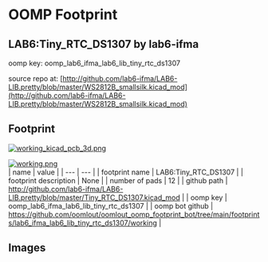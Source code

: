 # OOMP Footprint  
## LAB6:Tiny_RTC_DS1307  by lab6-ifma  
  
oomp key: oomp_lab6_ifma_lab6_lib_tiny_rtc_ds1307  
  
source repo at: [http://github.com/lab6-ifma/LAB6-LIB.pretty/blob/master/WS2812B_smallsilk.kicad_mod](http://github.com/lab6-ifma/LAB6-LIB.pretty/blob/master/WS2812B_smallsilk.kicad_mod)  
## Footprint  
  
[![working_kicad_pcb_3d.png](working_kicad_pcb_3d_600.png)](working_kicad_pcb_3d.png)  
  
[![working.png](working_600.png)](working.png)  
| name | value | 
| --- | --- | 
| footprint name | LAB6:Tiny_RTC_DS1307 | 
| footprint description | None | 
| number of pads | 12 | 
| github path | http://github.com/lab6-ifma/LAB6-LIB.pretty/blob/master/Tiny_RTC_DS1307.kicad_mod | 
| oomp key | oomp_lab6_ifma_lab6_lib_tiny_rtc_ds1307 | 
| oomp bot github | https://github.com/oomlout/oomlout_oomp_footprint_bot/tree/main/footprints/lab6_ifma_lab6_lib_tiny_rtc_ds1307/working | 
## Images  
